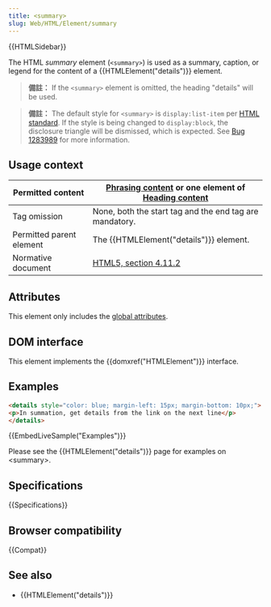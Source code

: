 ```yaml
---
title: <summary>
slug: Web/HTML/Element/summary
---
```


{{HTMLSidebar}}

The HTML _summary_ element (`<summary>`) is used as a summary, caption, or legend for the content of a {{HTMLElement("details")}} element.

> **備註：** If the `<summary>` element is omitted, the heading "details" will be used.

> **備註：** The default style for `<summary>` is `display:list-item` per [HTML standard](https://html.spec.whatwg.org/multipage/rendering.html#the-details-and-summary-elements). If the style is being changed to `display:block`, the disclosure triangle will be dismissed, which is expected. See [Bug 1283989](https://bugzilla.mozilla.org/show_bug.cgi?id=1283989) for more information.

## Usage context

| Permitted content        | [Phrasing content](/zh-TW/docs/Web/Guide/HTML/Content_categories#Phrasing_content) or one element of [Heading content](/zh-TW/docs/Web/Guide/HTML/Content_categories#Heading_content) |
| ------------------------ | ------------------------------------------------------------------------------------------------------------------------------------------------------------------------------------- |
| Tag omission             | None, both the start tag and the end tag are mandatory.                                                                                                                               |
| Permitted parent element | The {{HTMLElement("details")}} element.                                                                                                                                     |
| Normative document       | [HTML5, section 4.11.2](https://html.spec.whatwg.org/multipage/forms.html#the-summary-element)                                                                                        |

## Attributes

This element only includes the [global attributes](/zh-TW/docs/HTML/Global_attributes).

## DOM interface

This element implements the {{domxref("HTMLElement")}} interface.

## Examples

```html
<details style="color: blue; margin-left: 15px; margin-bottom: 10px;">
<p>In summation, get details from the link on the next line</p>
</details>
```

{{EmbedLiveSample("Examples")}}

Please see the {{HTMLElement("details")}} page for examples on \<summary>.

## Specifications

{{Specifications}}

## Browser compatibility

{{Compat}}

## See also

- {{HTMLElement("details")}}
